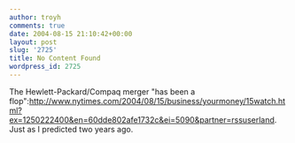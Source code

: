 ```yaml
---
author: troyh
comments: true
date: 2004-08-15 21:10:42+00:00
layout: post
slug: '2725'
title: No Content Found
wordpress_id: 2725
---
```


The Hewlett-Packard/Compaq merger "has been a flop":http://www.nytimes.com/2004/08/15/business/yourmoney/15watch.html?ex=1250222400&en=60dde802afe1732c&ei=5090&partner=rssuserland. Just as I predicted two years ago.
